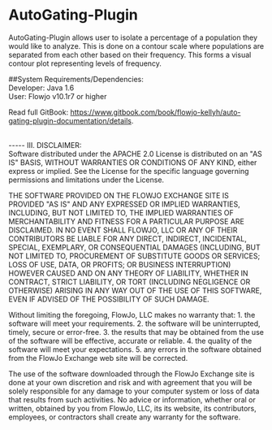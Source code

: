 # AutoGating-Plugin<br>

AutoGating-Plugin allows user to isolate a percentage of a population
they would like to analyze. This is done on a contour scale where populations 
are separated from each other based on their frequency.  This forms a visual
contour plot representing levels of frequency.  

##System Requirements/Dependencies:<br>
Developer: Java 1.6<br>
User: Flowjo v10.1r7 or higher

Read full GitBook: <a href = "https://www.gitbook.com/book/flowjo-kellyh/auto-gating-plugin-documentation/details">https://www.gitbook.com/book/flowjo-kellyh/auto-gating-plugin-documentation/details</a>.

<br>
-----
III. DISCLAIMER: <br>
Software distributed under the APACHE 2.0 License is distributed on an "AS IS" BASIS, WITHOUT WARRANTIES OR CONDITIONS OF ANY KIND, either express or implied. See the License for the specific language governing permissions and limitations under the License.

THE SOFTWARE PROVIDED ON THE FLOWJO EXCHANGE SITE IS PROVIDED "AS IS" AND ANY EXPRESSED OR IMPLIED WARRANTIES, INCLUDING, BUT NOT LIMITED TO, THE IMPLIED WARRANTIES OF MERCHANTABILITY AND FITNESS FOR A PARTICULAR PURPOSE ARE DISCLAIMED. IN NO EVENT SHALL FLOWJO, LLC OR ANY OF THEIR CONTRIBUTORS BE LIABLE FOR ANY DIRECT, INDIRECT, INCIDENTAL, SPECIAL, EXEMPLARY, OR CONSEQUENTIAL DAMAGES (INCLUDING, BUT NOT LIMITED TO, PROCUREMENT OF SUBSTITUTE GOODS OR SERVICES; LOSS OF USE, DATA, OR PROFITS; OR BUSINESS INTERRUPTION) HOWEVER CAUSED AND ON ANY THEORY OF LIABILITY, WHETHER IN CONTRACT, STRICT LIABILITY, OR TORT (INCLUDING NEGLIGENCE OR OTHERWISE) ARISING IN ANY WAY OUT OF THE USE OF THIS SOFTWARE, EVEN IF ADVISED OF THE POSSIBILITY OF SUCH DAMAGE.

Without limiting the foregoing, FlowJo, LLC makes no warranty that: 1. the software will meet your requirements. 2. the software will be uninterrupted, timely, secure or error-free. 3. the results that may be obtained from the use of the software will be effective, accurate or reliable. 4. the quality of the software will meet your expectations. 5. any errors in the software obtained from the FlowJo Exchange web site will be corrected.

The use of the software downloaded through the FlowJo Exchange site is done at your own discretion and risk and with agreement that you will be solely responsible for any damage to your computer system or loss of data that results from such activities. No advice or information, whether oral or written, obtained by you from FlowJo, LLC, its its website, its contributors, employees, or contractors shall create any warranty for the software.
